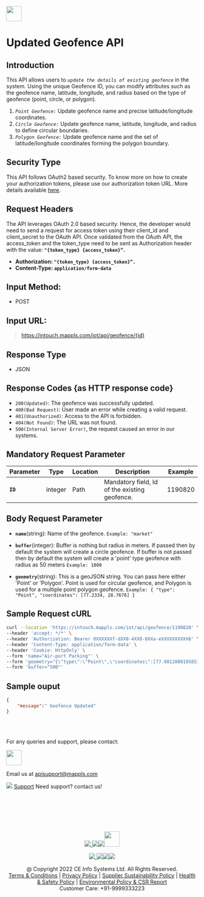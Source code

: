 
[<img src="https://about.mappls.com/about/images/MAPPLS-MapmyIndia-logo.png" height="40"/> </p>](https://about.mappls.com/api/)

# Updated Geofence API

## **Introduction**

This API allows users to *`update the details of existing geofence`* in the system. Using the unique Geofence ID, you can modify attributes such as the geofence name, latitude, longitude, and radius based on the type of geofence (point, circle, or polygon).

1. *`Point Geofence:`* Update geofence name and precise latitude/longitude coordinates.
2. *`Circle Geofence:`* Update geofence name, latitude, longitude, and radius to define circular boundaries.
3. *`Polygon Geofence:`* Update geofence name and the set of latitude/longitude coordinates forming the polygon boundary.

## **Security Type**
This API follows OAuth2 based security. To know more on how to create your authorization tokens, please use our authorization token URL. More details available [here](https://github.com/mappls-api/mappls-rest-apis/tree/main/mappls-token-generation-api).

## **Request Headers**

The API leverages OAuth 2.0 based security. Hence, the developer would need to send a request for access token using their client_id and client_secret to the OAuth API. Once validated from the OAuth API, the access_token and the token_type need to be sent as Authorization header with the value: **`"{token_type} {access_token}”`.**

- **Authorization: `"{token_type} {access_token}”.`**
- **Content-Type: `application/form-data`**


## **Input Method:**
- POST

## **Input URL:**
> https://intouch.mappls.com/iot/api/geofence/{id}

## **Response Type**
- JSON

## **Response Codes {as HTTP response code}**

- `200(Updated)`: The geofence was successfully updated.
- `400(Bad Request)`: User made an error while creating a valid request.
- `401(Unauthorized)`: Access to the API is forbidden.
- `404(Not Found)`: The URL was not found.
- `500(Internal Server Error)`, the request caused an error in our systems.

## **Mandatory Request Parameter**

| **Parameter** | **Type** | **Location** | **Description** | **Example** |
| --- | --- | --- | --- | --- |
| **`ID`** | integer | Path | Mandatory field, Id of the existing geofence. | 1190820 |

## **Body Request Parameter**

- **`name`**(string): Name of the geofence. `Example: "market"`

- **`buffer`**(integer): Buffer is nothing but radius in meters. If passed then by default the system will create a circle geofence. If buffer is not passed then by default the system will create a 'point' type geofence with radius as 50 meters `Example: 1000`

- **`geometry`**(string): This is a geoJSON string. You can pass here either 'Point' or 'Polygon'. Point is used for circular geofence, and Polygon is used for a multiple point polygon geofence. `Example:
{ "type": "Point", "coordinates": [77.2334, 28.7676] }`

## **Sample Request cURL**

```bash
curl --location 'https://intouch.mappls.com/iot/api/geofence/1190820' \
--header 'accept: */*' \
--header 'Authorization: Bearer 0XXXXXXf-dXX0-4XX0-8XXa-eXXXXXXXXXX6' \
--header 'Content-Type: application/form-data' \
--header 'Cookie: HttpOnly' \
--form 'name="Air-port Parking"' \
--form 'geometry="{\"type\":\"Point\",\"coordinates\":[77.08128001958539,28.568242691456405,77.08128001958539,28.539969794077948,77.11440689368595,28.539969794077948,77.11440689368595,28.568242691456405,77.08128001958539,28.568242691456405]}"' \
--form 'buffer="500"'
```

## **Sample ouput**

```json
{
    "message":" Geofence Updated"
}
```


<br></br>

For any queries and support, please contact: 

[<img src="https://about.mappls.com/images/mappls-logo.svg" height="40"/> </p>](https://about.mappls.com/api/)
Email us at [apisupport@mappls.com](mailto:apisupport@mappls.com)


![](https://www.mapmyindia.com/api/img/icons/support.png)
[Support](https://about.mappls.com/contact/)
Need support? contact us!

<br></br>


<br></br>

[<p align="center"> <img src="https://www.mapmyindia.com/api/img/icons/stack-overflow.png"/> ](https://stackoverflow.com/questions/tagged/mappls-api)[![](https://www.mapmyindia.com/api/img/icons/blog.png)](https://about.mappls.com/blog/)[![](https://www.mapmyindia.com/api/img/icons/gethub.png)](https://github.com/Mappls-api)[<img src="https://mmi-api-team.s3.ap-south-1.amazonaws.com/API-Team/npm-logo.one-third%5B1%5D.png" height="40"/> </p>](https://www.npmjs.com/org/mapmyindia) 



[<p align="center"> <img src="https://www.mapmyindia.com/june-newsletter/icon4.png"/> ](https://www.facebook.com/Mapplsofficial)[![](https://www.mapmyindia.com/june-newsletter/icon2.png)](https://twitter.com/mappls)[![](https://www.mapmyindia.com/newsletter/2017/aug/llinkedin.png)](https://www.linkedin.com/company/mappls/)[![](https://www.mapmyindia.com/june-newsletter/icon3.png)](https://www.youtube.com/channel/UCAWvWsh-dZLLeUU7_J9HiOA)




<div align="center">@ Copyright 2022 CE Info Systems Ltd. All Rights Reserved.</div>

<div align="center"> <a href="https://about.mappls.com/api/terms-&-conditions">Terms & Conditions</a> | <a href="https://about.mappls.com/about/privacy-policy">Privacy Policy</a> | <a href="https://about.mappls.com/pdf/mapmyIndia-sustainability-policy-healt-labour-rules-supplir-sustainability.pdf">Supplier Sustainability Policy</a> | <a href="https://about.mappls.com/pdf/Health-Safety-Management.pdf">Health & Safety Policy</a> | <a href="https://about.mappls.com/pdf/Environment-Sustainability-Policy-CSR-Report.pdf">Environmental Policy & CSR Report</a>

<div align="center">Customer Care: +91-9999333223</div>

